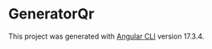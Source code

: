 # GeneratorQr

This project was generated with [Angular CLI](https://github.com/angular/angular-cli) version 17.3.4.
